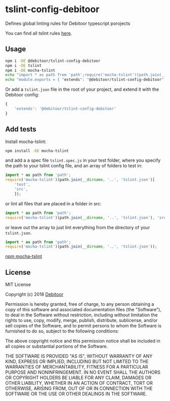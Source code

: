 # tslint-config-debitoor

Defines global linting rules for Debitoor typescript porojects

You can find all tslint rules [here](https://palantir.github.io/tslint/rules/).

## Usage

```bash
npm i -DE @debitoor/tslint-config-debitoor
npm i -DE tslint
npm i -DE mocha-tslint
echo "import * as path from 'path';require('mocha-tslint')(path.join(__dirname, '..', 'tslint.json'));" > test/tslint.spec.js
echo "module.exports = { "extends": "@debitoor/tslint-config-debitoor" };" > tslint.json
```

Or add a `tslint.json` file in the root of your project, and extend it with the Debitoor config:

```typescript
{
	'extends': '@debitoor/tslint-config-debitoor'
}
```

## Add tests

Install mocha-tslint:

```bash
npm install -DE mocha-tslint
```

and add a a spec file `tslint.spec.js` in your test folder, where you specify the path to your tslint config file, and an array of folders to test in:

```typescript
import * as path from 'path';
require('mocha-tslint')(path.join(__dirname, '..', 'tslint.json')[
	'test',
	'src',
	]);
```

or lint all files that are placed in a folder in src:

```typescript
import * as path from 'path';
require('mocha-tslint')(path.join(__dirname, '..', 'tslint.json'), 'src/*');
```

or leave out the array to just lint everything from the directory of your `tslint.json`.

```typescript
import * as path from 'path';
require('mocha-tslint')(path.join(__dirname, '..', 'tslint.json'));
```

[npm mocha-tslint](https://www.npmjs.com/package/mocha-tslint)

## License

MIT License

Copyright (c) 2018 [Debitoor](https://debitoor.com)

Permission is hereby granted, free of charge, to any person obtaining a copy of this software and associated documentation files (the "Software"), to deal in the Software without restriction, including without limitation the rights to use, copy, modify, merge, publish, distribute, sublicense, and/or sell copies of the Software, and to permit persons to whom the Software is furnished to do so, subject to the following conditions:

The above copyright notice and this permission notice shall be included in all copies or substantial portions of the Software.

THE SOFTWARE IS PROVIDED "AS IS", WITHOUT WARRANTY OF ANY KIND, EXPRESS OR IMPLIED, INCLUDING BUT NOT LIMITED TO THE WARRANTIES OF MERCHANTABILITY, FITNESS FOR A PARTICULAR PURPOSE AND NONINFRINGEMENT. IN NO EVENT SHALL THE AUTHORS OR COPYRIGHT HOLDERS BE LIABLE FOR ANY CLAIM, DAMAGES OR OTHER LIABILITY, WHETHER IN AN ACTION OF CONTRACT, TORT OR OTHERWISE, ARISING FROM, OUT OF OR IN CONNECTION WITH THE SOFTWARE OR THE USE OR OTHER DEALINGS IN THE SOFTWARE.